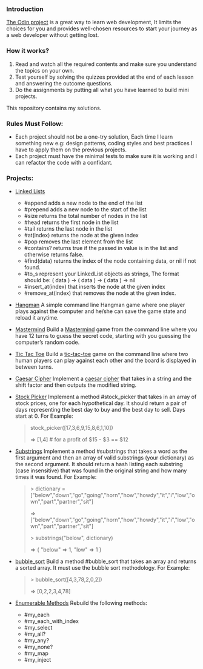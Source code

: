 ### Introduction
[The Odin project](https://www.theodinproject.com/) is a great way to learn web development, It limits the choices for you and provides well-chosen resources to start your journey as a web developer without getting lost.

### How it works?

1. Read and watch all the required contents and make sure you understand the topics on your own.
2. Test yourself by solving the quizzes provided at the end of each lesson and answering the outcome questions.
3. Do the assignments by putting all what you have learned to build mini projects.

This repository contains my solutions.
### Rules Must Follow: 
* Each project should not be a one-try solution, Each time I learn something new e.g: design patterns, coding styles and best practices I have to apply them on the previous projects.
* Each project must have the minimal tests to make sure it is working and I can refactor the code with a confidant.

### Projects:
+ [Linked Lists](https://github.com/abachi/theodinproject/tree/master/building-projects/linked-list)
  - #append adds a new node to the end of the list
  - #prepend adds a new node to the start of the list
  - #size returns the total number of nodes in the list
  - #head returns the first node in the list
  - #tail returns the last node in the list
  - #at(index) returns the node at the given index
  - #pop removes the last element from the list
  - #contains? returns true if the passed in value is in the list and otherwise returns false.
  - #find(data) returns the index of the node containing data, or nil if not found.
  - #to_s represent your LinkedList objects as strings, The format should be: ( data ) -> ( data ) -> ( data ) -> nil
  - #insert_at(index) that inserts the node at the given index
  - #remove_at(index) that removes the node at the given index.
+ [Hangman](https://github.com/abachi/theodinproject/tree/master/building-projects/hangman)
A simple command line Hangman game where one player plays against the computer and he/she can save the game state and reload it anytime.
+ [Mastermind](https://github.com/abachi/theodinproject/tree/master/building-projects/mastermind)
Build a [Mastermind](http://en.wikipedia.org/wiki/Mastermind_(board_game)) game from the command line where you have 12 turns to guess the secret code, starting with you guessing the computer’s random code.

+ [Tic Tac Toe](https://github.com/abachi/theodinproject/tree/master/building-projects/tic-tac-toe)
Build a [tic-tac-toe](http://en.wikipedia.org/wiki/Tic-tac-toe) game on the command line where two human players can play against each other and the board is displayed in between turns.

+ [Caesar Cipher](https://github.com/abachi/theodinproject/tree/master/building-projects/caesar_cipher)
Implement a [caesar cipher](https://www.youtube.com/watch?v=36xNpbosfTY) that takes in a string and the shift factor and then outputs the modified string.

+ [Stock Picker](https://github.com/abachi/theodinproject/tree/master/building-projects/stock_picker)
Implement a method #stock_picker that takes in an array of stock prices, one for each hypothetical day. It should return a pair of days representing the best day to buy and the best day to sell. Days start at 0.
For Example:
    <blockquote>
      <p>stock_picker([17,3,6,9,15,8,6,1,10])</p>
      <p>=> [1,4]  # for a profit of $15 - $3 == $12</p>
    </blockquote>
 
 + [Substrings](https://github.com/abachi/theodinproject/tree/master/building-projects/substrings)
 Implement a method #substrings that takes a word as the first argument and then an array of valid substrings (your dictionary) as the second argument. It should return a hash listing each substring (case insensitive) that was found in the original string and how many times it was found.
 For Example:
    <blockquote>
      <p> > dictionary = ["below","down","go","going","horn","how","howdy","it","i","low","own","part","partner","sit"] </p>
      <p> => ["below","down","go","going","horn","how","howdy","it","i","low","own","part","partner","sit"]</p>
      <p> > substrings("below", dictionary) </p>
      <p> => { "below" => 1, "low" => 1 }</p>
    </blockquote>
 
 + [bubble_sort](https://github.com/abachi/theodinproject/tree/master/building-projects/bubble_sort)
 Build a method #bubble_sort that takes an array and returns a sorted array. It must use the bubble sort methodology.
 For Example:
    <blockquote>
      <p> > bubble_sort([4,3,78,2,0,2]) </p>
      <p> => [0,2,2,3,4,78] </p>
    </blockquote>
  + [Enumerable Methods](https://github.com/abachi/theodinproject/tree/master/building-projects/enumerable)
  Rebuild the following methods:
    - #my_each
    - #my_each_with_index
    - #my_select
    - #my_all?
    - #my_any?
    - #my_none?
    - #my_map
    - #my_inject